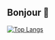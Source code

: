 ## Bonjour 👋

[![Top Langs](https://github-readme-stats.vercel.app/api/top-langs/?username=char0o&layout=donut-vertical&exclude_repo=gmcomp,urbanliferp)](https://github.com/charo0/github-readme-stats)
